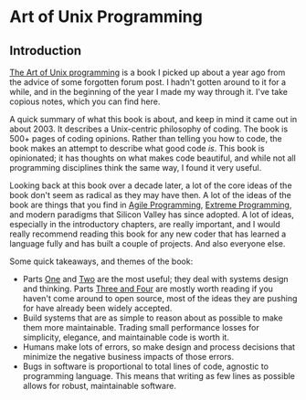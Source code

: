 # Art of Unix Programming

## Introduction

[The Art of Unix programming](http://www.catb.org/~esr/writings/taoup/html/) is a book I picked up about a year ago from the advice of some forgotten forum post.  I hadn't gotten around to it for a while, and in the beginning of the year I made my way through it.  I've take copious notes, which you can find here.

A quick summary of what this book is about, and keep in mind it came out in about 2003.  It describes a Unix-centric philosophy of coding.  The book is 500+ pages of coding opinions.  Rather than telling you how to code, the book makes an attempt to describe what good code *is*.  This book is opinionated; it has thoughts on what makes code beautiful, and while not all programming disciplines think the same way, I found it very useful.

Looking back at this book over a decade later, a lot of the core ideas of the book don't seem as radical as they may have then.  A lot of the ideas of the book are things that you find in [Agile Programming](https://en.wikipedia.org/wiki/Agile_software_development), [Extreme Programming](http://www.extremeprogramming.org/), and modern paradigms that Silicon Valley has since adopted.  A lot of ideas, especially in the introductory chapters, are really important, and I would really recommend reading this book for any new coder that has learned a language fully and has built a couple of projects.  And also everyone else.


Some quick takeaways, and themes of the book:
* Parts [One](https://github.com/Quasimonomial/tech_notes/blob/master/art_of_linux_programming/1_philosophy.md) and [Two](https://github.com/Quasimonomial/tech_notes/blob/master/art_of_linux_programming/2_design.md) are the most useful; they deal with systems design and thinking.  Parts [Three and Four](https://github.com/Quasimonomial/tech_notes/blob/master/art_of_linux_programming/3_implementation.md) are mostly worth reading if you haven't come around to open source, most of the ideas they are pushing for have already been widely accepted.
* Build systems that are as simple to reason about as possible to make them more maintainable. Trading small performance losses for simplicity, elegance, and maintainable code is worth it.
* Humans make lots of errors, so make design and process decisions that minimize the negative business impacts of those errors.
* Bugs in software is proportional to total lines of code, agnostic to programming language.  This means that writing as few lines as possible allows for robust, maintainable software.
